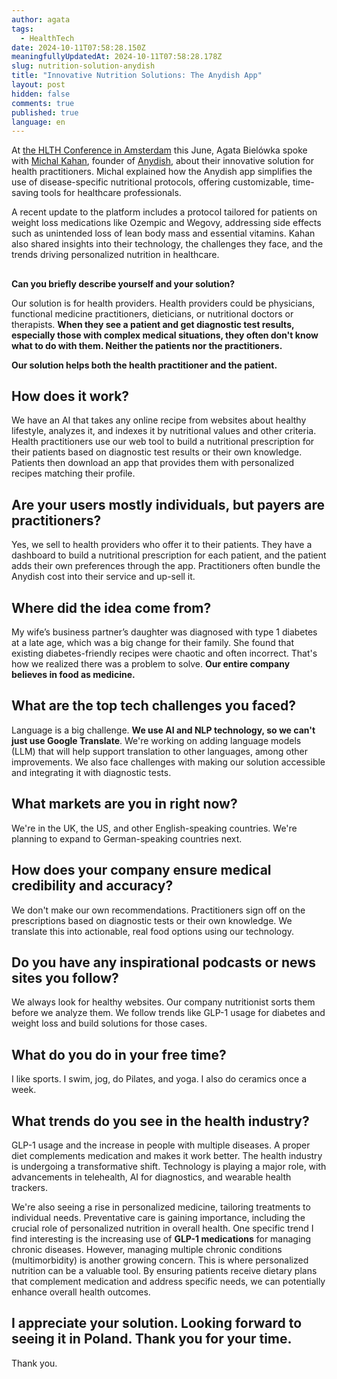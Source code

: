 ```yaml
---
author: agata
tags:
  - HealthTech
date: 2024-10-11T07:58:28.150Z
meaningfullyUpdatedAt: 2024-10-11T07:58:28.178Z
slug: nutrition-solution-anydish
title: "Innovative Nutrition Solutions: The Anydish App"
layout: post
hidden: false
comments: true
published: true
language: en
---
```

At [the HLTH Conference in Amsterdam](https://europe.hlth.com/) this June, Agata Bielówka spoke with [Michal Kahan](https://www.linkedin.com/in/michal-kahan-a4735559/), founder of [Anydish](https://www.anydish.me/), about their innovative solution for health practitioners. Michal explained how the Anydish app simplifies the use of disease-specific nutritional protocols, offering customizable, time-saving tools for healthcare professionals.

A recent update to the platform includes a protocol tailored for patients on weight loss medications like Ozempic and Wegovy, addressing side effects such as unintended loss of lean body mass and essential vitamins. Kahan also shared insights into their technology, the challenges they face, and the trends driving personalized nutrition in healthcare.

## 
**Can you briefly describe yourself and your solution?**

Our solution is for health providers. Health providers could be physicians, functional medicine practitioners, dieticians, or nutritional doctors or therapists. **When they see a patient and get diagnostic test results, especially those with complex medical situations, they often don't know what to do with them. Neither the patients nor the practitioners.**

**Our solution helps both the health practitioner and the patient.**

## **How does it work?**

We have an AI that takes any online recipe from websites about healthy lifestyle, analyzes it, and indexes it by nutritional values and other criteria. Health practitioners use our web tool to build a nutritional prescription for their patients based on diagnostic test results or their own knowledge. Patients then download an app that provides them with personalized recipes matching their profile.

## **Are your users mostly individuals, but payers are practitioners?**

Yes, we sell to health providers who offer it to their patients. They have a dashboard to build a nutritional prescription for each patient, and the patient adds their own preferences through the app. Practitioners often bundle the Anydish cost into their service and up-sell it.

## **Where did the idea come from?**

My wife’s business partner’s daughter was diagnosed with type 1 diabetes at a late age, which was a big change for their family. She found that existing diabetes-friendly recipes were chaotic and often incorrect. That's how we realized there was a problem to solve. **Our entire company believes in food as medicine.**

## **What are the top tech challenges you faced?**

Language is a big challenge. **We use AI and NLP technology, so we can't just use Google Translate**. We're working on adding language models (LLM) that will help support translation to other languages, among other improvements. We also face challenges with making our solution accessible and integrating it with diagnostic tests.

## **What markets are you in right now?**

We're in the UK, the US, and other English-speaking countries. We're planning to expand to German-speaking countries next.

## **How does your company ensure medical credibility and accuracy?**

We don't make our own recommendations. Practitioners sign off on the prescriptions based on diagnostic tests or their own knowledge. We translate this into actionable, real food options using our technology.

## **Do you have any inspirational podcasts or news sites you follow?**

We always look for healthy websites. Our company nutritionist sorts them before we analyze them. We follow trends like GLP-1 usage for diabetes and weight loss and build solutions for those cases.

## **What do you do in your free time?**

I like sports. I swim, jog, do Pilates, and yoga. I also do ceramics once a week.

## **What trends do you see in the health industry?**

GLP-1 usage and the increase in people with multiple diseases. A proper diet complements medication and makes it work better. The health industry is undergoing a transformative shift. Technology is playing a major role, with advancements in telehealth, AI for diagnostics, and wearable health trackers. 

We're also seeing a rise in personalized medicine, tailoring treatments to individual needs. Preventative care is gaining importance, including the crucial role of personalized nutrition in overall health. One specific trend I find interesting is the increasing use of **GLP-1 medications** for managing chronic diseases. However, managing multiple chronic conditions (multimorbidity) is another growing concern. This is where personalized nutrition can be a valuable tool. By ensuring patients receive dietary plans that complement medication and address specific needs, we can potentially enhance overall health outcomes.

## **I appreciate your solution. Looking forward to seeing it in Poland. Thank you for your time.**
Thank you.